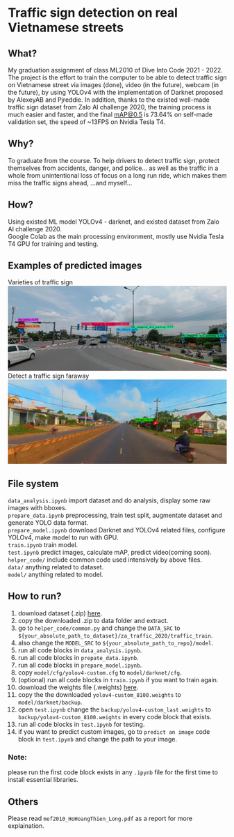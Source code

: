 #  Traffic sign detection on real Vietnamese streets

## What?
My graduation assignment of class ML2010 of Dive Into Code 2021 - 2022. The project is the effort to train the computer to be able to detect traffic sign on Vietnamese street via images (done), video (in the future), webcam (in the future), by using YOLOv4 with the implementation of Darknet proposed by AlexeyAB and Pjreddie. In addition, thanks to the existed well-made traffic sign dataset from Zalo AI challenge 2020, the training process is much easier and faster, and the final mAP@0.5 is 73.64% on self-made validation set, the speed of ~13FPS on Nvidia Tesla T4.

## Why?
To graduate from the course. To help drivers to detect traffic sign, protect themselves from accidents, danger, and police... as well as the traffic in a whole from unintentional loss of focus on a long run ride, which makes them miss the traffic signs ahead, ...and myself...

## How?
Using existed ML model YOLOv4 - darknet, and existed dataset from Zalo AI challenge 2020.  
Google Colab as the main processing environment, mostly use Nvidia Tesla T4 GPU for training and testing.

## Examples of predicted images
Varieties of traffic sign
![1250](https://github.com/goriummaximum/diveintocode-ml/blob/master/grad-ass/examples/1250.jpg)
Detect a traffic sign faraway
![12023](https://github.com/goriummaximum/diveintocode-ml/blob/master/grad-ass/examples/12023.jpg)

## File system
`data_analysis.ipynb` import dataset and do analysis, display some raw images with bboxes.  
`prepare_data.ipynb` preprocessing, train test split, augmentate dataset and generate YOLO data format.  
`prepare_model.ipynb` download Darknet and YOLOv4 related files, configure YOLOv4, make model to run with GPU.  
`train.ipynb` train model.  
`test.ipynb` predict images, calculate mAP, predict video(coming soon).  
`helper_code/` include common code used intensively by above files.  
`data/` anything related to dataset.  
`model/` anything related to model.  

## How to run?
1. download dataset (.zip) [here](https://drive.google.com/file/d/17BFYn077nh9wuhwnErg6GOPKVgPWY9Nx/view?usp=sharing).  
2. copy the downloaded .zip to data folder and extract.  
3. go to `helper_code/common.py` and change the `DATA_SRC` to  `${your_absolute_path_to_dataset}/za_traffic_2020/traffic_train`.    
4. also change the `MODEL_SRC` to `${your_absolute_path_to_repo}/model`.  
5. run all code blocks in `data_analysis.ipynb`.  
6. run all code blocks in `prepate_data.ipynb`.  
8. run all code blocks in `prepare_model.ipynb`.  
9. copy `model/cfg/yolov4-custom.cfg` to `model/darknet/cfg`.  
10. (optional) run all code blocks in `train.ipynb` if you want to train again.  
11. download the weights file (.weights)  [here](https://drive.google.com/file/d/1Ov8lZA5FLlnqZWKfnuiHUVxreLIMh0n3/view?usp=sharing).  
12. copy the the downloaded `yolov4-custom_8100.weights` to `model/darknet/backup`.  
13. open `test.ipynb` change the `backup/yolov4-custom_last.weights` to `backup/yolov4-custom_8100.weights` in every code block that exists.  
14. run all code blocks in `test.ipynb` for testing.  
15. if you want to predict custom images, go to `predict an image` code block in `test.ipynb` and change the path to your image.  
### Note:  
please run the first code block exists in any `.ipynb` file for the first time to install essential libraries.  

## Others
Please read `mef2010_HoHoangThien_Long.pdf` as a report for more explaination.  


